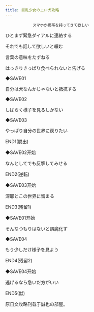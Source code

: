 ```yaml
---
title: 巨乳少女のエロ犬攻略
---
```


                スマホか携帯を持ってきて欲しい

ひとまず緊急ダイアルに連絡する

それでも話して欲しいと頼む

言葉の意味をたずねる

はっきりきっぱり食べられないと告げる

◆SAVE01

自分は犬なんかじゃないと抵抗する

◆SAVE02

しばらく様子を見るしかない

◆SAVE03

やっぱり自分の世界に戻りたい



END1(脱出)



◆SAVE02开始

なんとしてでも反撃してみせる



END2(逆転)



◆SAVE03开始

深耶とこの世界に留まる



END3(残留1)



◆SAVE01开始

そんなつもりはないと誤魔化す

◆SAVE04

もう少しだけ様子を見よう



END4(残留2)



◆SAVE04开始

逃げるなら急いだ方がいい



END5(獣)



原日文攻略刊载于誠也の部屋。


              
